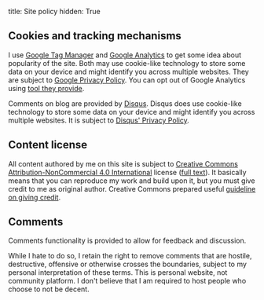 title: Site policy
hidden: True

## Cookies and tracking mechanisms

I use [Google Tag Manager](https://tagmanager.google.com/#/home) and [Google Analytics](https://analytics.google.com/) to get some idea about popularity of the site. Both may use cookie-like technology to store some data on your device and might identify you across multiple websites. They are subject to [Google Privacy Policy](https://policies.google.com/privacy). You can opt out of Google Analytics using [tool they provide](https://tools.google.com/dlpage/gaoptout).

Comments on blog are provided by [Disqus](http://disqus.com/). Disqus does use cookie-like technology to store some data on your device and might identify you across multiple websites. It is subject to [Disqus' Privacy Policy](https://help.disqus.com/customer/portal/articles/466259-privacy-policy).

## Content license

All content authored by me on this site is subject to [Creative Commons Attribution-NonCommercial 4.0 International](https://creativecommons.org/licenses/by-nc/4.0/) license ([full text](https://creativecommons.org/licenses/by-nc/4.0/legalcode)). It basically means that you can reproduce my work and build upon it, but you must give credit to me as original author. Creative Commons prepared useful [guideline on giving credit](https://wiki.creativecommons.org/wiki/Best_practices_for_attribution).

## Comments

Comments functionality is provided to allow for feedback and discussion. 

While I hate to do so, I retain the right to remove comments that are hostile, destructive, offensive or otherwise crosses the boundaries, subject to my personal interpretation of these terms. This is personal website, not community platform. I don't believe that I am required to host people who choose to not be decent.
